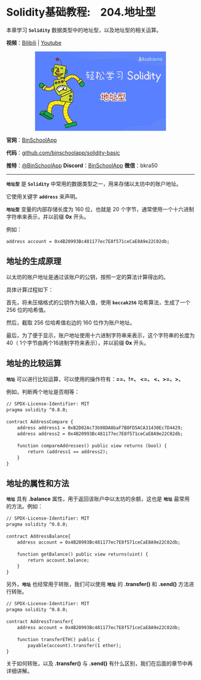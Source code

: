# Solidity基础教程:&nbsp;&nbsp;&nbsp;&nbsp;204.地址型 

本章学习 **`Solidity`** 数据类型中的地址型，以及地址型的相关运算。

**视频**：[Bilibili](https://#)  |  [Youtube](https://#)
<p align="center"><img src="./img/solidity-basic-v9.png" align="middle" /></p>

**官网**：[BinSchoolApp](https://binschool.app)

**代码**：[github.com/binschoolapp/solidity-basic](https://github.com/binschoolapp/solidity-basic)

**推特**：[@BinSchoolApp](https://twitter.com/BinSchoolApp)    **Discord**：[BinSchoolApp](https://discord.gg/PB2YEvggWq)   **微信**：bkra50 

-----
**`地址型`** 是 **`Solidity`** 中常用的数据类型之一，用来存储以太坊中的账户地址。

它使用关键字 **`address`** 来声明。

**`地址型`** 变量的内部存储长度为 160 位，也就是 20 个字节，通常使用一个十六进制字符串来表示，并以前缀 **0x** 开头。

例如：

```solidity
address account = 0x4B20993Bc481177ec7E8f571ceCaE8A9e22C02db;
```

## 地址的生成原理

以太坊的账户地址是通过该账户的公钥，按照一定的算法计算得出的。

具体计算过程如下：

首先，将未压缩格式的公钥作为输入值，使用 **`keccak256`** 哈希算法，生成了一个 256 位的哈希值。

然后，截取 256 位哈希值右边的 160 位作为账户地址。

最后，为了便于显示，账户地址使用十六进制字符串来表示，这个字符串的长度为 40（ 1个字节由两个16进制字符来表示），并以前缀 **0x** 开头。

## 地址的比较运算

**`地址`** 可以进行比较运算，可以使用的操作符有：**==、!=、 <=、 <、>=、>**。

例如，判断两个地址是否相等：

```solidity
// SPDX-License-Identifier: MIT 
pragma solidity ^0.8.0; 

contract AddressCompare {
    address address1 = 0xB2D02Ac73b98DA8baF7B8FD5ACA31430Ec7D4429;
    address address2 = 0x4B20993Bc481177ec7E8f571ceCaE8A9e22C02db;
    
    function compareAddresses() public view returns (bool) {
        return (address1 == address2);
    }
}
```

## 地址的属性和方法

**`地址`** 具有 **.balance** 属性，用于返回该账户中以太坊的余额，这也是 **`地址`** 最常用的方法。例如：

```solidity
// SPDX-License-Identifier: MIT 
pragma solidity ^0.8.0; 

contract AddressBalance{ 
    address account = 0x4B20993Bc481177ec7E8f571ceCaE8A9e22C02db;

    function getBalance() public view returns(uint) {
        return account.balance;
    }
}
```

另外，**`地址`** 也经常用于转账，我们可以使用 **`地址`** 的 **.transfer()** 和 **.send()** 方法进行转账。

```solidity
// SPDX-License-Identifier: MIT 
pragma solidity ^0.8.0; 

contract AddressTransfer{ 
    address account = 0x4B20993Bc481177ec7E8f571ceCaE8A9e22C02db;

    function transferETH() public {
        payable(account).transfer(1 ether);
}
```

关于如何转账，以及 **.transfer()** 与 **.send()** 有什么区别，我们在后面的章节中再详细讲解。